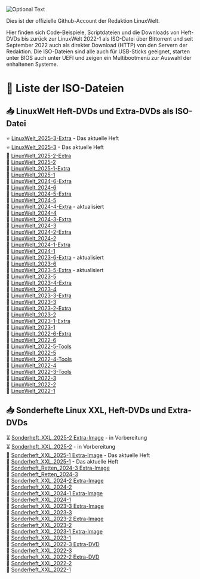 ![Optional Text](../main/docs/images/LinuxWelt.svg)

Dies ist der offizielle Github-Account der Redaktion LinuxWelt.

Hier finden sich Code-Beispiele, Scriptdateien und die Downloads von Heft-DVDs bis zurück zur LinuxWelt 2022-1 als ISO-Datei über Bittorrent und seit September 2022 auch als direkter Download (HTTP) von den Servern der Redaktion. Die ISO-Dateien sind alle auch für USB-Sticks geeignet, starten unter BIOS auch unter UEFI und zeigen ein Multibootmenü zur Auswahl der enhaltenen Systeme.

# 💽 Liste der ISO-Dateien 

## 📥 LinuxWelt Heft-DVDs und Extra-DVDs als ISO-Datei
  ⭐ [LinuxWelt_2025-3-Extra](https://github.com/LinuxWelt/LinuxWelt/tree/main/torrents/LinuxWelt_2025-3-Extra) - Das aktuelle Heft  
  ⭐ [LinuxWelt_2025-3](https://github.com/LinuxWelt/LinuxWelt/tree/main/torrents/LinuxWelt_2025-3) - Das aktuelle Heft      
  💽 [LinuxWelt_2025-2-Extra](https://github.com/LinuxWelt/LinuxWelt/tree/main/torrents/LinuxWelt_2025-2-Extra)  
  💽 [LinuxWelt_2025-2](https://github.com/LinuxWelt/LinuxWelt/tree/main/torrents/LinuxWelt_2025-2)  
  💽 [LinuxWelt_2025-1-Extra](https://github.com/LinuxWelt/LinuxWelt/tree/main/torrents/LinuxWelt_2025-1-Extra)   
  💽 [LinuxWelt_2025-1](https://github.com/LinuxWelt/LinuxWelt/tree/main/torrents/LinuxWelt_2025-1)  
  💽 [LinuxWelt_2024-6-Extra](https://github.com/LinuxWelt/LinuxWelt/tree/main/torrents/LinuxWelt_2024-6-Extra)  
  💽 [LinuxWelt_2024-6](https://github.com/LinuxWelt/LinuxWelt/tree/main/torrents/LinuxWelt_2024-6)  
  💽 [LinuxWelt_2024-5-Extra](https://github.com/LinuxWelt/LinuxWelt/tree/main/torrents/LinuxWelt_2024-5-Extra)  
  💽 [LinuxWelt_2024-5](https://github.com/LinuxWelt/LinuxWelt/tree/main/torrents/LinuxWelt_2024-5)  
  🌟 [LinuxWelt_2024-4-Extra](https://github.com/LinuxWelt/LinuxWelt/tree/main/torrents/LinuxWelt_2024-4-Extra) - aktualisiert  
  💽 [LinuxWelt_2024-4](https://github.com/LinuxWelt/LinuxWelt/tree/main/torrents/LinuxWelt_2024-4)   
  💽 [LinuxWelt_2024-3-Extra](https://github.com/LinuxWelt/LinuxWelt/tree/main/torrents/LinuxWelt_2024-3-Extra)    
  💽 [LinuxWelt_2024-3](https://github.com/LinuxWelt/LinuxWelt/tree/main/torrents/LinuxWelt_2024-3)   
  💽 [LinuxWelt_2024-2-Extra](https://github.com/LinuxWelt/LinuxWelt/tree/main/torrents/LinuxWelt_2024-2-Extra)   
  💽 [LinuxWelt_2024-2](https://github.com/LinuxWelt/LinuxWelt/tree/main/torrents/LinuxWelt_2024-2)  
  💽 [LinuxWelt_2024-1-Extra](https://github.com/LinuxWelt/LinuxWelt/tree/main/torrents/LinuxWelt_2024-1-Extra)  
  💽 [LinuxWelt_2024-1](https://github.com/LinuxWelt/LinuxWelt/tree/main/torrents/LinuxWelt_2024-1)  
  🌟 [LinuxWelt_2023-6-Extra](https://github.com/LinuxWelt/LinuxWelt/tree/main/torrents/LinuxWelt_2023-6-Extra) - aktualisiert  
  💽 [LinuxWelt_2023-6](https://github.com/LinuxWelt/LinuxWelt/tree/main/torrents/LinuxWelt_2023-6)  
  🌟 [LinuxWelt_2023-5-Extra](https://github.com/LinuxWelt/LinuxWelt/tree/main/torrents/LinuxWelt_2023-5-Extra) - aktualisiert        
  💽 [LinuxWelt_2023-5](https://github.com/LinuxWelt/LinuxWelt/tree/main/torrents/LinuxWelt_2023-5)  
  💽 [LinuxWelt_2023-4-Extra](https://github.com/LinuxWelt/LinuxWelt/tree/main/torrents/LinuxWelt_2023-4-Extra)  
  💽 [LinuxWelt_2023-4](https://github.com/LinuxWelt/LinuxWelt/tree/main/torrents/LinuxWelt_2023-4)  
  💽 [LinuxWelt_2023-3-Extra](https://github.com/LinuxWelt/LinuxWelt/tree/main/torrents/LinuxWelt_2023-3-Extras)  
  💽 [LinuxWelt_2023-3](https://github.com/LinuxWelt/LinuxWelt/tree/main/torrents/LinuxWelt_2023-3)  
  💽 [LinuxWelt_2023-2-Extra](https://github.com/LinuxWelt/LinuxWelt/tree/main/torrents/LinuxWelt_2023-2-Extras)  
  💽 [LinuxWelt_2023-2](https://github.com/LinuxWelt/LinuxWelt/tree/main/torrents/LinuxWelt_2023-2)  
  💽 [LinuxWelt_2023-1-Extra](https://github.com/LinuxWelt/LinuxWelt/tree/main/torrents/LinuxWelt_2023-1-Extras)  
  💽 [LinuxWelt_2023-1](https://github.com/LinuxWelt/LinuxWelt/tree/main/torrents/LinuxWelt_2023-1)  
  💽 [LinuxWelt_2022-6-Extra](https://github.com/LinuxWelt/LinuxWelt/tree/main/torrents/LinuxWelt_2022-6-Extras)  
  💽 [LinuxWelt_2022-6](https://github.com/LinuxWelt/LinuxWelt/tree/main/torrents/LinuxWelt_2022-6)  
  💽 [LinuxWelt_2022-5-Tools](https://github.com/LinuxWelt/LinuxWelt/tree/main/torrents/LinuxWelt_2022-5-Tools)  
  💽 [LinuxWelt_2022-5](https://github.com/LinuxWelt/LinuxWelt/tree/main/torrents/LinuxWelt_2022-5)  
  💽 [LinuxWelt_2022-4-Tools](https://github.com/LinuxWelt/LinuxWelt/tree/main/torrents/LinuxWelt_2022-4-Tools)  
  💽 [LinuxWelt_2022-4](https://github.com/LinuxWelt/LinuxWelt/tree/main/torrents/LinuxWelt_2022-4)  
  💽 [LinuxWelt_2022-3-Tools](https://github.com/LinuxWelt/LinuxWelt/tree/main/torrents/LinuxWelt_2022-3-Tools)  
  💽 [LinuxWelt_2022-3](https://github.com/LinuxWelt/LinuxWelt/tree/main/torrents/LinuxWelt_2022-3)  
  💽 [LinuxWelt_2022-2](https://github.com/LinuxWelt/LinuxWelt/tree/main/torrents/LinuxWelt_2022-2)  
  💽 [LinuxWelt_2022-1](https://github.com/LinuxWelt/LinuxWelt/tree/main/torrents/LinuxWelt_2022-1)  

## 📥 Sonderhefte Linux XXL, Heft-DVDs und Extra-DVDs

<!-- Nur Sonderhefte ab hier -->

  ⏳ [Sonderheft_XXL_2025-2 Extra-Image](https://github.com/LinuxWelt/LinuxWelt/tree/main/torrents/LinuxWelt_XXL_2025-2-Extra) - in Vorbereitung  
  ⏳ [Sonderheft_XXL_2025-2](https://github.com/LinuxWelt/LinuxWelt/tree/main/torrents/LinuxWelt_XXL_2025-2)  - in Vorbereitung  
  💽 [Sonderheft_XXL_2025-1 Extra-Image](https://github.com/LinuxWelt/LinuxWelt/tree/main/torrents/LinuxWelt_XXL_2025-1-Extra) - Das aktuelle Heft  
  💽 [Sonderheft_XXL_2025-1](https://github.com/LinuxWelt/LinuxWelt/tree/main/torrents/LinuxWelt_XXL_2025-1)  - Das aktuelle Heft    
  💽 [Sonderheft_Retten_2024-3 Extra-Image](https://github.com/LinuxWelt/LinuxWelt/tree/main/torrents/Sonderheft_2024-3-Extra)  
  💽 [Sonderheft_Retten_2024-3](https://github.com/LinuxWelt/LinuxWelt/tree/main/torrents/Sonderheft_2024-3)    
  💽 [Sonderheft_XXL_2024-2 Extra-Image](https://github.com/LinuxWelt/LinuxWelt/tree/main/torrents/LinuxWelt_XXL_2024-2-Extra)  
  💽 [Sonderheft_XXL_2024-2](https://github.com/LinuxWelt/LinuxWelt/tree/main/torrents/LinuxWelt_XXL_2024-2)  
  💽 [Sonderheft_XXL_2024-1 Extra-Image](https://github.com/LinuxWelt/LinuxWelt/tree/main/torrents/LinuxWelt_XXL_2024-1-Extra)  
  💽 [Sonderheft_XXL_2024-1](https://github.com/LinuxWelt/LinuxWelt/tree/main/torrents/LinuxWelt_XXL_2024-1)  
  💽 [Sonderheft_XXL_2023-3 Extra-Image](https://github.com/LinuxWelt/LinuxWelt/tree/main/torrents/LinuxWelt_XXL_2023-3-Extra)  
  💽 [Sonderheft_XXL_2023-3](https://github.com/LinuxWelt/LinuxWelt/tree/main/torrents/LinuxWelt_XXL_2023-3)  
  💽 [Sonderheft_XXL_2023-2 Extra-Image](https://github.com/LinuxWelt/LinuxWelt/tree/main/torrents/LinuxWelt_XXL_2023-2-Extra)  
  💽 [Sonderheft_XXL_2023-2](https://github.com/LinuxWelt/LinuxWelt/tree/main/torrents/LinuxWelt_XXL_2023-2)  
  💽 [Sonderheft_XXL_2023-1 Extra-Image](https://github.com/LinuxWelt/LinuxWelt/tree/main/torrents/LinuxWelt_XXL_2023-1-Extra)  
  💽 [Sonderheft_XXL_2023-1](https://github.com/LinuxWelt/LinuxWelt/tree/main/torrents/LinuxWelt_XXL_2023-1)  
  💽 [Sonderheft_XXL_2022-3 Extra-DVD](https://github.com/LinuxWelt/LinuxWelt/tree/main/torrents/LinuxWelt_XXL_2022-3-Extra)  
  💽 [Sonderheft_XXL_2022-3](https://github.com/LinuxWelt/LinuxWelt/tree/main/torrents/LinuxWelt_XXL_2022-3)  
  💽 [Sonderheft_XXL_2022-2 Extra-DVD](https://github.com/LinuxWelt/LinuxWelt/tree/main/torrents/LinuxWelt_XXL_2022-2-Extra)  
  💽 [Sonderheft_XXL_2022-2](https://github.com/LinuxWelt/LinuxWelt/tree/main/torrents/LinuxWelt_XXL_2022-2)  
  💽 [Sonderheft_XXL_2022-1](https://github.com/LinuxWelt/LinuxWelt/tree/main/torrents/LinuxWelt_XXL_2022-1)  
  
